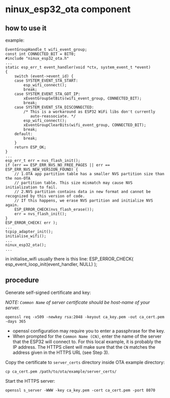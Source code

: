 # ninux_esp32_ota component

## how to use it
example:
```
EventGroupHandle_t wifi_event_group;
const int CONNECTED_BIT = BIT0;
#include "ninux_esp32_ota.h"
...
static esp_err_t event_handler(void *ctx, system_event_t *event)
{
    switch (event->event_id) {
    case SYSTEM_EVENT_STA_START:
        esp_wifi_connect();
        break;
    case SYSTEM_EVENT_STA_GOT_IP:
        xEventGroupSetBits(wifi_event_group, CONNECTED_BIT);
        break;
    case SYSTEM_EVENT_STA_DISCONNECTED:
        /* This is a workaround as ESP32 WiFi libs don't currently
           auto-reassociate. */
        esp_wifi_connect();
        xEventGroupClearBits(wifi_event_group, CONNECTED_BIT);
        break;
    default:
        break;
    }
    return ESP_OK;
}
...   
esp_err_t err = nvs_flash_init();
if (err == ESP_ERR_NVS_NO_FREE_PAGES || err == ESP_ERR_NVS_NEW_VERSION_FOUND) {
    // 1.OTA app partition table has a smaller NVS partition size than the non-OTA
    // partition table. This size mismatch may cause NVS initialization to fail.
    // 2.NVS partition contains data in new format and cannot be recognized by this version of code.
    // If this happens, we erase NVS partition and initialize NVS again.
    ESP_ERROR_CHECK(nvs_flash_erase());
    err = nvs_flash_init();
}
ESP_ERROR_CHECK( err );
...
tcpip_adapter_init();
initialise_wifi();
...
ninux_esp32_ota();
...
```

in initialise_wifi usually there is this line:
ESP_ERROR_CHECK( esp_event_loop_init(event_handler, NULL) );

## procedure
Generate self-signed certificate and key:

*NOTE: `Common Name` of server certificate should be host-name of your server.*

```
openssl req -x509 -newkey rsa:2048 -keyout ca_key.pem -out ca_cert.pem -days 365

```

* openssl configuration may require you to enter a passphrase for the key.
* When prompted for the `Common Name (CN)`, enter the name of the server that the ESP32 will connect to. For this local example, it is probably the IP address. The HTTPS client will make sure that the `CN` matches the address given in the HTTPS URL (see Step 3).


Copy the certificate to `server_certs` directory inside OTA example directory:

```
cp ca_cert.pem /path/to/ota/example/server_certs/
```


Start the HTTPS server:

```
openssl s_server -WWW -key ca_key.pem -cert ca_cert.pem -port 8070
```
